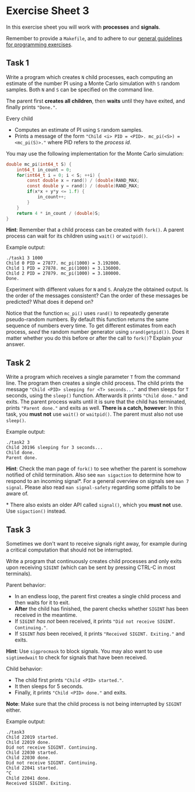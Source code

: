 # Exercise Sheet 3

In this exercise sheet you will work with **processes** and **signals**.

Remember to provide a `Makefile`, and to adhere to our [general guidelines
for programming exercises](../README.md).

## Task 1

Write a program which creates `N` child processes, each computing an estimate
of the number PI using a Monte Carlo simulation with `S` random samples. Both
`N` and `S` can be specified on the command line.

The parent first **creates all children**, then **waits** until they have
exited, and finally prints `"Done."`.

Every child

- Computes an estimate of PI using `S` random samples.
- Prints a message of the form `"Child <i> PID = <PID>. mc_pi(<S>) = <mc_pi(S)>."`
  where PID refers to the _process id_.

You may use the following implementation for the Monte Carlo simulation:

```c
double mc_pi(int64_t S) {
    int64_t in_count = 0;
    for(int64_t i = 0; i < S; ++i) {
        const double x = rand() / (double)RAND_MAX;
        const double y = rand() / (double)RAND_MAX;
        if(x*x + y*y <= 1.f) {
            in_count++;
        }
    }
    return 4 * in_count / (double)S;
}
```

**Hint**: Remember that a child process can be created with `fork()`.
A parent process can wait for its children using `wait()` or `waitpid()`.

Example output:

```
./task1 3 1000
Child 0 PID = 27877. mc_pi(1000) = 3.192000.
Child 1 PID = 27878. mc_pi(1000) = 3.136000.
Child 2 PID = 27879. mc_pi(1000) = 3.180000.
Done.
```

Experiment with different values for `N` and `S`. Analyze the obtained
output. Is the order of the messages consistent? Can the order of these
messages be predicted? What does it depend on?

Notice that the function `mc_pi()` uses `rand()` to repeatedly generate
pseudo-random numbers. By default this function returns the same sequence of
numbers every time. To get different estimates from each process, _seed_ the
random number generator using `srand(getpid())`. Does it matter whether you
do this before or after the call to `fork()`? Explain your answer.

## Task 2

Write a program which receives a single parameter `T` from the command line.
The program then creates a single child process. The child prints the message
`"Child <PID> sleeping for <T> seconds..."` and then sleeps for `T` seconds,
using the `sleep()` function. Afterwards it prints `"Child done."` and exits.
The parent process waits until it is sure that the child has terminated,
prints `"Parent done."` and exits as well. **There is a catch, however**: In
this task, you **must not** use `wait()` or `waitpid()`. The parent must also
not use `sleep()`.

Example output:

```
./task2 3
Child 20196 sleeping for 3 seconds...
Child done.
Parent done.
```

**Hint**: Check the man page of `fork()` to see whether the parent is somehow
notified of child termination. Also see `man sigaction` to determine how to
respond to an incoming signal\*. For a general overview on signals see `man 7 signal`.
Please also read `man signal-safety` regarding some pitfalls to be aware of.

\* There also exists an older API called `signal()`, which you **must not**
use. Use `sigaction()` instead.

## Task 3

Sometimes we don't want to receive signals right away, for example during a
critical computation that should not be interrupted.

Write a program that continuously creates child processes and only exits
upon receiving `SIGINT` (which can be sent by pressing CTRL-C in most
terminals).

Parent behavior:

- In an endless loop, the parent first creates a single child process and
  then waits for it to exit.
- **After** the child has finished, the parent checks whether `SIGINT` has
  been received in the meantime.
- If `SIGINT` _has not_ been received, it prints `"Did not receive SIGINT. Continuing."`.
- If `SIGINT` _has_ been received, it prints `"Received SIGINT. Exiting."`
  and exits.

**Hint**: Use `sigprocmask` to block signals. You may also want to use
`sigtimedwait` to check for signals that have been received.

Child behavior:

- The child first prints `"Child <PID> started."`.
- It then sleeps for 5 seconds.
- Finally, it prints `"Child <PID> done."` and exits.

**Note**: Make sure that the child process is not being interrupted by `SIGINT` either.

Example output:

```
./task3
Child 22019 started.
Child 22019 done.
Did not receive SIGINT. Continuing.
Child 22030 started.
Child 22030 done.
Did not receive SIGINT. Continuing.
Child 22041 started.
^C
Child 22041 done.
Received SIGINT. Exiting.
```
